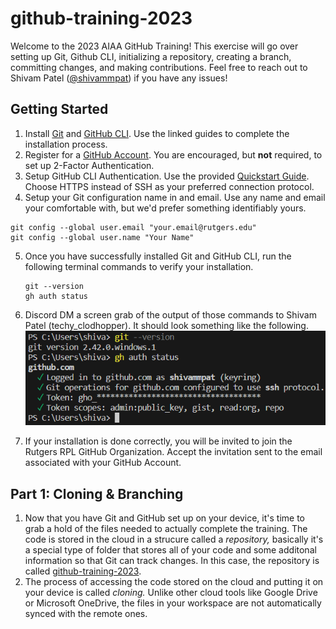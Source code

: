 # github-training-2023

Welcome to the 2023 AIAA GitHub Training! This exercise will go over setting up Git, Github CLI, initializing a repository, creating a branch, committing changes, and making contributions. Feel free to reach out to Shivam Patel ([@shivammpat](https://github.com/shivammpat)) if you have any issues!

## Getting Started

 1. Install [Git](https://github.com/git-guides/install-git) and [GitHub CLI](https://cli.github.com/). Use the linked  guides to complete  the installation process.
 2. Register for a [GitHub Account](https://github.com/join). You are encouraged, but **not** required, to set up 2-Factor Authentication.
 3. Setup GitHub CLI Authentication. Use the provided [Quickstart Guide](https://docs.github.com/en/github-cli/github-cli/quickstart). Choose HTTPS instead of SSH as your preferred connection protocol.
 4. Setup your Git configuration name in and email. Use any name and email your comfortable with, but we'd prefer something identifiably yours.

   ```Shell
   git config --global user.email "your.email@rutgers.edu"
   git config --global user.name "Your Name"
   ```

 5. Once you have successfully installed Git and GitHub CLI, run the following terminal commands to verify your installation.

    ```Shell
    git --version
    gh auth status
    ```

 6. Discord DM a screen grab of the output of those commands to Shivam Patel (techy_clodhopper). It should look something like the following.
    ![Error Displaying Image!](./gfx/verify_install.png "Installation Verification")
 7. If your installation is done correctly, you will be invited to join the Rutgers RPL GitHub Organization. Accept the invitation sent to the email associated with your GitHub Account.

## Part 1: Cloning & Branching

1. Now that you have Git and GitHub set up on your device, it's time to grab a hold of the files needed to actually complete the training. The code is stored in the cloud in a strucure called a *repository,* basically it's a special type of folder that stores all of your code and some additonal information so that Git can track changes. In this case, the repository is called [github-training-2023](https://github.com/Rutgers-RPL/github-training-2023).
2. The process of accessing the code stored on the cloud and putting it on your device is called *cloning.* Unlike other cloud tools like Google Drive or Microsoft OneDrive, the files in your workspace are not automatically synced with the remote ones.
